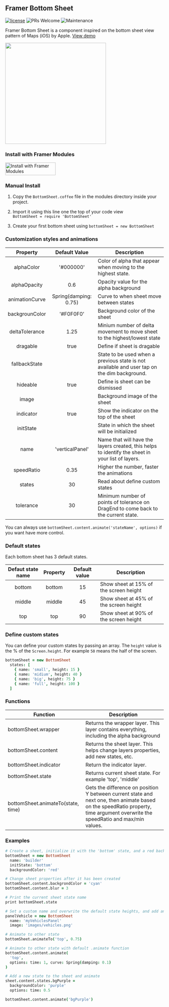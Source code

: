 ## Framer Bottom Sheet
[![license](https://img.shields.io/github/license/bpxl-labs/RemoteLayer.svg)](https://opensource.org/licenses/MIT)
![PRs Welcome](https://img.shields.io/badge/PRs-welcome-brightgreen.svg)
![Maintenance](https://img.shields.io/maintenance/yes/2018.svg)

Framer Bottom Sheet is a component inspired on the bottom sheet view pattern of Maps (iOS) by Apple. 
[View demo](https://framer.cloud/nDHim)

<img src="https://raw.githubusercontent.com/NocheVolta/FramerBottomSheet/master/bottomSheet.gif" width="320"/>

### Install with Framer Modules

<a href='https://open.framermodules.com/Bottom Sheet'>
  <img alt='Install with Framer Modules'
  src='https://www.framermodules.com/assets/badge@2x.png' width='160' height='40' />
</a>

### Manual Install

1. Copy the `BottomSheet.coffee` file in the modules directory inside your project.

2. Import it using this line one the top of your code view   
`BottomSheet = require 'BottomSheet'`

3. Create your first bottom sheet using
`bottomSheet = new BottomSheet`

### Customization styles and animations

|    Property    | Default Value | Description                              |
| :------------: | :-----------: | ---------------------------------------- |
|   alphaColor   |    '#000000'    | Color of alpha that appear when moving to the highest state. |
|   alphaOpacity |    0.6        | Opacity value for the alpha background |
| animationCurve | Spring(damping: 0.75) | Curve to when sheet move between states |
| backgrounColor |    '#F0F0F0'    | Background color of the sheet            |
| deltaTolerance | 1.25           |  Minium number of delta movement to move sheet to the highest/lowest state |
|      dragable  | true          | Define if sheet is dragable |
| fallbackState  |              | State to be used when a previous state is not available and user tap on the dim background.  |
| hideable      | true           |  Define is sheet can be dismissed |
|     image      |               | Background image of the sheet            |
|      indicator | true          | Show the indicator on the top of the sheet |
|   initState    |               | State in which the sheet will be initialized |
|      name      | 'verticalPanel' | Name that will have the layers created, this helps to identify the sheet in your list of layers. |
| speedRatio     | 0.35         | Higher the number, faster the animations |
| states      | 30              | Read about define custom states  |
| tolerance      | 30           | Minimum number of points of tolerance on DragEnd to come back to the current state.  |

You can always use `bottomSheet.content.animate('stateName', options)` if you want have more control.

### Default states

Each bottom sheet has 3 default states.

| Defaut state name |   Property   | Default value | Description                    |
| :---------------: | :----------: | :-----------: | ------------------------------ |
|   bottom          | bottom       |      15       | Show sheet at 15% of the screen height  |
|   middle          | middle       |      45       | Show sheet at 45% of the screen height  |
|    top            |  top         |      90       | Show sheet at 90% of the screen height  |

### Define custom states

You can define your custom states by passing an array. The `height` value is the % of the `Screen.height`. For example `50` means the half of the screen.  

```coffeescript
bottomSheet = new BottomSheet
  states: [
    { name: 'small', height: 15 }
    { name: 'midium', height: 40 }
    { name: 'big', height: 75 }
    { name: 'full', height: 100 }
  ]
```

### Functions

| Function          | Description          |
| ----------------- | -------------------- |
| bottomSheet.wrapper | Returns the wrapper layer. This layer contains everything, including the alpha background |
| bottomSheet.content | Returns the sheet layer. This helps change layers properties, add new states, etc. |
| bottomSheet.indicator | Return the indicator layer. |
| bottomSheet.state | Returns current sheet state. For example 'top', 'middle' |
| bottomSheet.animateTo(state, time) | Gets the difference on position Y between current state and next one, then animate based on the speedRatio property, time argument overwrite the speedRatio and max/min values. |

### Examples

```coffeescript
# Create a sheet, initialize it with the 'bottom' state, and a red background
bottomSheet = new BottomSheet
  name: 'builder'
  initState: 'bottom'
  backgroundColor: 'red'

# Change sheet properties after it has been created
bottomSheet.content.backgrondColor = 'cyan'
bottomSheet.content.blur = 3

# Print the current sheet state name
print bottomSheet.state

# Set a custom name and overwrite the default state heights, and add an image as background
panelVehicle = new BottomSheet
  name: 'myVehiclesPanel'
  image: 'images/vehicles.png'

# Animate to other state
bottomSheet.animateTo('top', 0.75)

# Animate to other state with default .animate function
bottomSheet.content.animate(
  'top',
  options: time: 1, curve: Spring(damping: 0.1)
)

# Add a new state to the sheet and animate
sheet.content.states.bgPurple =
  backgroundColor: 'purple'
  options: time: 0.5

bottomSheet.content.animate('bgPurple')
```
